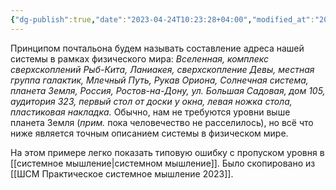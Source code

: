 ```yaml
---
{"dg-publish":true,"date":"2023-04-24T10:23:28+04:00","modified_at":"2023-04-30T17:13:14+04:00","permalink":"/princzip-pochtalona/","dgPassFrontmatter":true}
---
```



Принципом почтальона будем называть составление адреса нашей системы в рамках физического мира: _Вселенная, комплекс сверхскоплений Рыб-Кита, Ланиакея, сверхскопление Девы, местная группа галактик, Млечный Путь, Рукав Ориона, Солнечная система, планета Земля, Россия, Ростов-на-Дону, ул. Большая Садовая, дом 105, аудитория 323, первый стол от доски у окна, левая ножка стола, пластиковая накладка._ Обычно, нам не требуются уровни выше планета Земля (*прим.* пока человечество не расселилось), но всё что ниже является точным описанием системы в физическом мире. 

На этом примере легко показать типовую ошибку с пропуском уровня в [[системное мышление|системном мышление]]. Было скопировано из [[ШСМ Практическое системное мышление 2023]].

